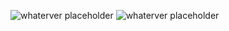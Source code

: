 ![whaterver placeholder](https://auto-badger-seven.vercel.app/api)
![whaterver placeholder](https://auto-badger.netlify.app/.netlify/functions/badgeme)